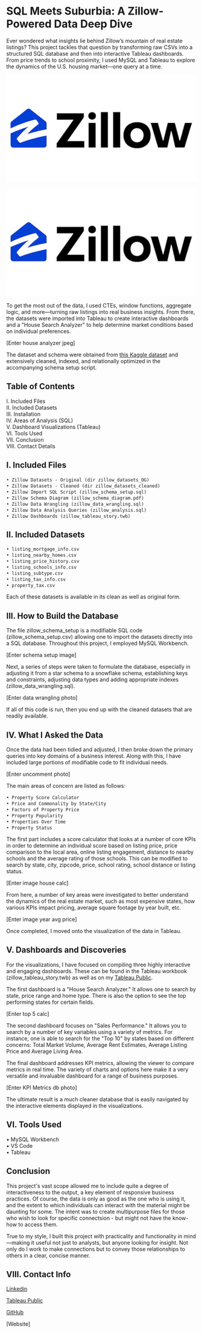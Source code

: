 
# SQL Meets Suburbia: A Zillow-Powered Data Deep Dive

Ever wondered what insights lie behind Zillow’s mountain of real estate listings? This project tackles that question by transforming raw CSVs into a structured SQL database and then into interactive Tableau dashboards. From price trends to school proximity, I used MySQL and Tableau to explore the dynamics of the U.S. housing market—one query at a time.  

![Zillow Logo](images/image_1_zillow_logo.jpeg)

<p align="center">
  <img src="images/image_1_zillow_logo.jpeg"/>
</p>

To get the most out of the data, I used CTEs, window functions, aggregate logic, and more—turning raw listings into real business insights. From there, the datasets were imported into Tableau to create interactive dashboards and a "House Search Analyzer" to help determine market conditions based on individual preferences. 

[Enter house analyzer jpeg]

The dataset and schema were obtained from [this Kaggle dataset](https://www.kaggle.com/datasets/tonygordonjr/zillow-real-estate-data) and extensively cleaned, indexed, and relationally optimized in the accompanying schema setup script.


## Table of Contents

I. Included Files \
II. Included Datasets \
III. Installation \
IV. Areas of Analysis (SQL) \
V. Dashboard Visualizations (Tableau) \
VI. Tools Used \
VII. Conclusion \
VIII. Contact Details


## I. Included Files

    • Zillow Datasets - Original (dir zillow_datasets_OG)
    • Zillow Datasets - Cleaned (dir zillow_datasets_cleaned)
    • Zillow Import SQL Script (zillow_schema_setup.sql)
    • Zillow Schema Diagram (zillow_schema_diagram.pdf)
    • Zillow Data Wrangling (zillow_data_wrangling.sql)
    • Zillow Data Analysis Queries (zillow_analysis.sql)
    • Zillow Dashboards (zillow_tableau_story.twb)


## II. Included Datasets

    • listing_mortgage_info.csv
    • listing_nearby_homes.csv
    • listing_price_history.csv
    • listing_schools_info.csv
    • listing_subtype.csv
    • listing_tax_info.csv
    • property_tax.csv

Each of these datasets is available in its clean as well as original form. 


## III. How to Build the Database

The file zillow_schema_setup is a modifiable SQL code (zillow_schema_setup.csv) allowing one to import the datasets directly into a SQL database. Throughout this project, I employed MySQL Workbench. 

[Enter schema setup image]

Next, a series of steps were taken to formulate the database, especially in adjusting it from a star schema to a snowflake schema, establishing keys and constraints, adjusting data types and adding appropriate indexes (zillow_data_wrangling.sql). 

[Enter data wrangling photo]

If all of this code is run, then you end up with the cleaned datasets that are readily available.


## IV. What I Asked the Data

Once the data had been tidied and adjusted, I then broke down the primary queries into key domains of a business interest. Along with this, I have included large portions of modifiable code to fit individual needs. 

[Enter uncomment photo]

The main areas of concern are listed as follows:

    • Property Score Calculator
    • Price and Commonality by State/City
    • Factors of Property Price
    • Property Popularity
    • Properties Over Time
    • Property Status

The first part includes a score calculator that looks at a number of core KPIs in order to determine an individual score based on listing price, price comparison to the local area, online listing engagement, distance to nearby schools and the average rating of those schools. This can be modified to search by state, city, zipcode, price, school rating, school distance or listing status. 

[Enter image house calc]

From here, a number of key areas were investigated to better understand the dynamics of the real estate market, such as most expensive states, how various KPIs impact pricing, average square footage by year built, etc. 

[Enter image year avg price]

Once completed, I moved onto the visualization of the data in Tableau.


## V. Dashboards and Discoveries

For the visualizations, I have focused on compiling three highly interactive and engaging dashboards. These can be found in the Tableau workbook (zillow_tableau_story.twb) as well as on my [Tableau Public](https://public.tableau.com/app/profile/analyticsbyjake).

The first dashboard is a "House Search Analyzer." It allows one to search by state, price range and home type. There is also the option to see the top performing states for certain fields. 

[Enter top 5 calc]

The second dashboard focuses on "Sales Performance." It allows you to search by a number of key variables using a variety of metrics. For instance, one is able to search for the "Top 10" by states based on different concerns: Total Market Volume, Average Rent Estimates, Average Listing Price and Average Living Area. 

The final dashboard addresses KPI metrics, allowing the viewer to compare metrics in real time. The variety of charts and options  here make it a very versatile and invaluable dashboard for a range of business purposes. 

[Enter KPI Metrics db photo]

The ultimate result is a much cleaner database that is easily navigated by the interactive elements displayed in the visualizations. 


## VI. Tools Used

• MySQL Workbench \
• VS Code \
• Tableau 


## Conclusion

This project's vast scope allowed me to include quite a degree of interactiveness to the output, a key element of responsive business practices. Of course, the data is only as good as the one who is using it, and the extent to which individuals can interact with the material might be daunting for some. The intent was to create multipurpose files for those who wish to look for specific connectsion - but might not have the know-how to access them. 

True to my style, I built this project with practicality and functionality in mind—making it useful not just to analysts, but anyone looking for insight. Not only do I work to make connections but to convey those relationships to others in a clear, concise manner. 


## VIII. Contact Info

[Linkedin](www.linkedin.com/in/jacob-maze-8a4a0772)

[Tableau Public](https://public.tableau.com/app/profile/analyticsbyjake)

[GitHub](https://github.com/AnalyticsByJake)

[Website]

